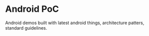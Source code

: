 # Android PoC

Android demos built with latest android things, architecture patters, standard guidelines.
